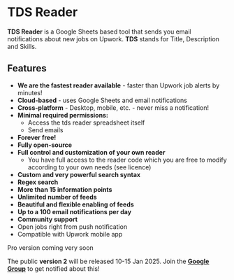 # TDS Reader

**TDS Reader** is a Google Sheets based tool that sends you email notifications about new jobs on Upwork. **TDS** stands for Title, Description and Skills.

## Features

* **We are the fastest reader available** - faster than Upwork job alerts by minutes!
* **Cloud-based** - uses Google Sheets and email notifications
* **Cross-platform** - Desktop, mobile, etc. - never miss a notification!
* **Minimal required permissions:**
  * Access the tds reader spreadsheet itself
  * Send emails
* **Forever free!**
* **Fully open-source**
* **Full control and customization of your own reader**
  * You have full access to the reader code which you are free to modify according to your own needs (see licence)
* **Custom and very powerful search syntax**
* **Regex search**
* **More than 15 information points**
* **Unlimited number of feeds**
* **Beautiful and flexible enabling of feeds**
* **Up to a 100 email notifications per day**
* **Community support**
* Open jobs right from push notification
* Compatible with Upwork mobile app

Pro version coming very soon

The public **version 2** will be released 10-15 Jan 2025. Join the **[Google Group](https://groups.google.com/g/tdsreader)** to get notified about this!

